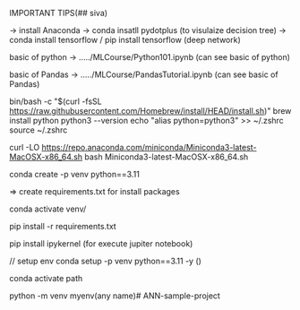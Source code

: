 
IMPORTANT TIPS(## siva)

-> install Anaconda
-> conda insatll pydotplus (to visulaize decision tree)
-> conda install tensorflow / pip install tensorflow (deep network)



basic of python
-> ...../MLCourse/Python101.ipynb (can see basic of python)

basic of Pandas
-> ...../MLCourse/PandasTutorial.ipynb (can see basic of Pandas)

<!-- to install python  -->
bin/bash -c "$(curl -fsSL https://raw.githubusercontent.com/Homebrew/install/HEAD/install.sh)" 
brew install python 
python3 --version
echo "alias python=python3" >> ~/.zshrc
source ~/.zshrc


<!-- install conda  -->

curl -LO https://repo.anaconda.com/miniconda/Miniconda3-latest-MacOSX-x86_64.sh
bash Miniconda3-latest-MacOSX-x86_64.sh


<!-- creating env -->
conda create -p venv python==3.11

=> create requirements.txt for install packages

<!-- to activeate env -->
conda activate venv/
 
 
 <!-- install packages -->
pip install -r requirements.txt
 
 <!-- for execute jupiter notebook -->
pip install ipykernel (for execute jupiter notebook)

// setup env 
conda setup -p venv python==3.11 -y ()


conda activate path



python -m venv myenv(any name)# ANN-sample-project
